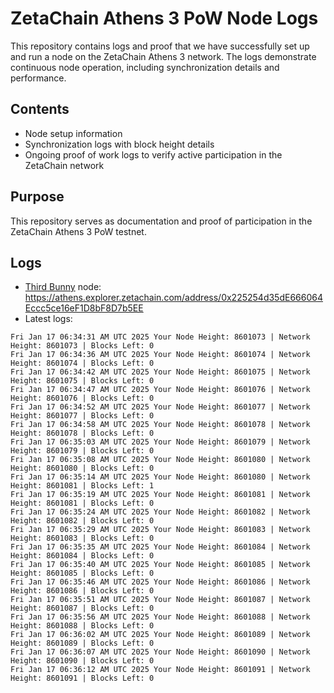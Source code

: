 # ZetaChain Athens 3 PoW Node Logs
This repository contains logs and proof that we have successfully set up and run a node on the ZetaChain Athens 3 network. The logs demonstrate continuous node operation, including synchronization details and performance.

## Contents
- Node setup information
- Synchronization logs with block height details
- Ongoing proof of work logs to verify active participation in the ZetaChain network

## Purpose
This repository serves as documentation and proof of participation in the ZetaChain Athens 3 PoW testnet.

## Logs

- [Third Bunny](https://thirdbunny.xyz/) node: https://athens.explorer.zetachain.com/address/0x225254d35dE666064Eccc5ce16eF1D8bF8D7b5EE
- Latest logs:
```
Fri Jan 17 06:34:31 AM UTC 2025 Your Node Height: 8601073 | Network Height: 8601073 | Blocks Left: 0
Fri Jan 17 06:34:36 AM UTC 2025 Your Node Height: 8601074 | Network Height: 8601074 | Blocks Left: 0
Fri Jan 17 06:34:42 AM UTC 2025 Your Node Height: 8601075 | Network Height: 8601075 | Blocks Left: 0
Fri Jan 17 06:34:47 AM UTC 2025 Your Node Height: 8601076 | Network Height: 8601076 | Blocks Left: 0
Fri Jan 17 06:34:52 AM UTC 2025 Your Node Height: 8601077 | Network Height: 8601077 | Blocks Left: 0
Fri Jan 17 06:34:58 AM UTC 2025 Your Node Height: 8601078 | Network Height: 8601078 | Blocks Left: 0
Fri Jan 17 06:35:03 AM UTC 2025 Your Node Height: 8601079 | Network Height: 8601079 | Blocks Left: 0
Fri Jan 17 06:35:08 AM UTC 2025 Your Node Height: 8601080 | Network Height: 8601080 | Blocks Left: 0
Fri Jan 17 06:35:14 AM UTC 2025 Your Node Height: 8601080 | Network Height: 8601081 | Blocks Left: 1
Fri Jan 17 06:35:19 AM UTC 2025 Your Node Height: 8601081 | Network Height: 8601081 | Blocks Left: 0
Fri Jan 17 06:35:24 AM UTC 2025 Your Node Height: 8601082 | Network Height: 8601082 | Blocks Left: 0
Fri Jan 17 06:35:29 AM UTC 2025 Your Node Height: 8601083 | Network Height: 8601083 | Blocks Left: 0
Fri Jan 17 06:35:35 AM UTC 2025 Your Node Height: 8601084 | Network Height: 8601084 | Blocks Left: 0
Fri Jan 17 06:35:40 AM UTC 2025 Your Node Height: 8601085 | Network Height: 8601085 | Blocks Left: 0
Fri Jan 17 06:35:46 AM UTC 2025 Your Node Height: 8601086 | Network Height: 8601086 | Blocks Left: 0
Fri Jan 17 06:35:51 AM UTC 2025 Your Node Height: 8601087 | Network Height: 8601087 | Blocks Left: 0
Fri Jan 17 06:35:56 AM UTC 2025 Your Node Height: 8601088 | Network Height: 8601088 | Blocks Left: 0
Fri Jan 17 06:36:02 AM UTC 2025 Your Node Height: 8601089 | Network Height: 8601089 | Blocks Left: 0
Fri Jan 17 06:36:07 AM UTC 2025 Your Node Height: 8601090 | Network Height: 8601090 | Blocks Left: 0
Fri Jan 17 06:36:12 AM UTC 2025 Your Node Height: 8601091 | Network Height: 8601091 | Blocks Left: 0
```
